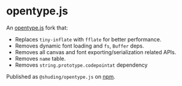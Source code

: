 # opentype.js

An [opentype.js](https://github.com/opentypejs/opentype.js) fork that:
- Replaces `tiny-inflate` with `fflate` for better performance.
- Removes dynamic font loading and `fs`, `Buffer` deps.
- Removes all canvas and font exporting/serialization related APIs.
- Removes `name` table.
- Removes `string.prototype.codepointat` dependency

Published as `@shuding/opentype.js` on [npm](https://www.npmjs.com/package/@shuding/opentype.js).
